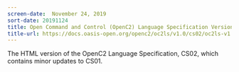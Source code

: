 ```yaml
---
screen-date:  November 24, 2019
sort-date: 20191124
title: Open Command and Control (OpenC2) Language Specification Version 1.0 (CS02)
title-url: https://docs.oasis-open.org/openc2/oc2ls/v1.0/cs02/oc2ls-v1.0-cs02.html
---
```


The HTML version of the OpenC2 Language Specification, CS02,
which contains minor updates to CS01.